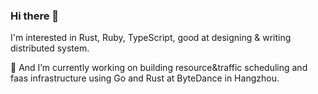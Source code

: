 ### Hi there 👋

I'm interested in Rust, Ruby, TypeScript, good at designing & writing distributed system.

🔭 And I’m currently working on building resource&traffic scheduling and faas infrastructure using Go and Rust at ByteDance in Hangzhou.
